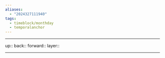 ```yaml
---
aliases:
  - "2024327111940"
tags:
  - timeblock/monthday
  - temporalanchor
---
```




***

up:: 
back:: 
forward:: 
layer:: 

***

